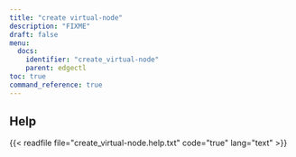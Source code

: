 ```yaml
---
title: "create virtual-node"
description: "FIXME"
draft: false
menu:
  docs:
    identifier: "create_virtual-node"
    parent: edgectl
toc: true
command_reference: true
---
```


## Help

{{< readfile file="create_virtual-node.help.txt" code="true" lang="text" >}}
